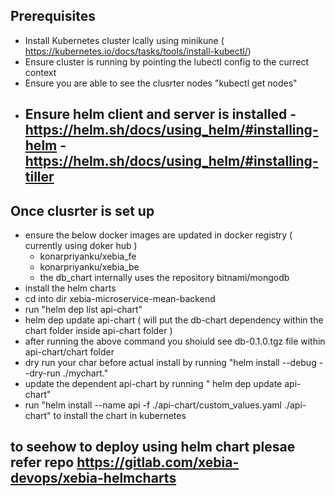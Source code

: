## Prerequisites
- Install Kubernetes cluster lcally using minikune  ( https://kubernetes.io/docs/tasks/tools/install-kubectl/)
- Ensure cluster is running  by pointing the lubectl config to the currect  context 
- Ensure you are able  to see the clusrter nodes "kubectl get nodes"
- Ensure helm  client and server is installed 
    -https://helm.sh/docs/using_helm/#installing-helm
    -https://helm.sh/docs/using_helm/#installing-tiller
    -
## Once clusrter is set up 

- ensure  the below docker images are updated in docker registry ( currently using doker hub )
    - konarpriyanku/xebia_fe
    - konarpriyanku/xebia_be
    - the db_chart internally uses  the repository bitnami/mongodb
- install the helm charts
- cd into dir xebia-microservice-mean-backend
- run "helm dep list api-chart"
- helm dep update api-chart  ( will put the db-chart dependency  within the chart folder  inside api-chart folder )
- after running the above command you  shoiuld see db-0.1.0.tgz file within api-chart/chart folder
- dry run your char before actual install by running "helm install --debug --dry-run ./mychart."
- update the dependent api-chart by running " helm dep update api-chart"
- run "helm install --name api  -f ./api-chart/custom_values.yaml   ./api-chart" to install the chart in kubernetes 

## to seehow to deploy using helm chart  plesae refer repo https://gitlab.com/xebia-devops/xebia-helmcharts
